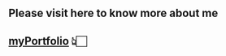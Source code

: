 ## Please visit here to know more about me
## [myPortfolio](https://niikkhilsharma.netlify.app/) 👆🏻
